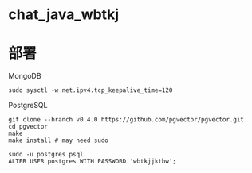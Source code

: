 # chat_java_wbtkj

# 部署

MongoDB
```shell script
sudo sysctl -w net.ipv4.tcp_keepalive_time=120
```

PostgreSQL
```shell script
git clone --branch v0.4.0 https://github.com/pgvector/pgvector.git
cd pgvector
make
make install # may need sudo

sudo -u postgres psql
ALTER USER postgres WITH PASSWORD 'wbtkjjktbw';
```
